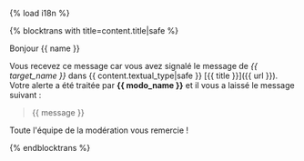 {% load i18n %}

{% blocktrans with title=content.title|safe %}

Bonjour {{ name }}

Vous recevez ce message car vous avez signalé le message de *{{ target_name }}*
dans {{ content.textual_type|safe }} [{{ title }}]({{ url }}). Votre alerte a été traitée par **{{ modo_name }}**
et il vous a laissé le message suivant :


> {{ message }}

Toute l'équipe de la modération vous remercie !

{%  endblocktrans %}
